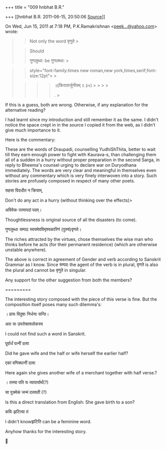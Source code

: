 +++
title = "009 hnbhat B.R."

+++
[[hnbhat B.R.	2011-06-15, 20:50:06 [Source](https://groups.google.com/g/samskrita/c/hJtFHi0nwlI)]]



On Wed, Jun 15, 2011 at 7:18 PM, P.K.Ramakrishnan \<[peek...@yahoo.com]()\> wrote:  

> 
> > 
> > 
> > 
> > 
> > Not only the word वृणुते >
> 
> > 
> > 
> > 
> > 
> > Should 
> > 
> > 
> > 
> > गुणलुब्धा: be गुणलब्धा: >
> 
> > 
> > 
> > 
> >   
> > 
> > 
> > 
> > 

> 
> > 
> > 
> >  style="font-family:times new roman,new york,times,serif;font-size:12pt"> >
> 
> > 
> > > 
> > > > ॥(किरातार्जुनीयम् २.३०) > > > > 
> > > > 
> > > >   
> > > > 
> > > > . >
> 
> > 
> > 
> > 
> > 
> > 

> 
> > 
> > 
> > 

  

If this is a guess, both are wrong. Otherwise, if any explanation for the alternative reading?

  

I had learnt since my introduction and still remember it as the same. I didn't notice the space crept in in the source I copied it from the web, as I didn't give much importance to it.

  

Here is the commentary:

  

These are the words of Draupadi, counselling YudhiShThita, better to wait till they earn enough power to fight with Kaurava-s, than challenging them all of a sudden in a hurry without proper preparation in the second Sarga, in reply to Bheema's counsel urging to declare war on Duryodhana immediately. The words are very clear and meaningful in themselves even without any commentary which is very finely interwoven into a story. Such stories are profusely composed in respect of many other poets.

  

सहसा विदधीत न क्रियाम्,

  

Don't do any act in a hurry (without thinking over the effects)>

  

अविवेकः परमापदां पदम्।

  

Thoughtlessness is original source of all the disasters (to come).

  

  

गुणलुब्धाः सम्पदः स्वयमेवविमृश्यकारिणं (पुरुषं)वृणते।

  

The riches attracted by the virtues, chose themselves the wise man who thinks before he acts (for their permanent residence) (which are otherwise unstable anywhere).

  

The above is correct in agreement of Gender and verb according to Sanskrit Grammar as I know. Since सम्पदः the agent of the verb is in plural, वृणते is also the plural and cannot be वृणुते in singular.

  

Any support for the other suggestion from both the members?

  

=========

The interesting story composed with the piece of this verse is fine. But the composition itself poses many such dilemma's:

  

। प्रायः विदुषाः निर्धनाः सन्ति।

अतः सः उपरोक्तश्लोकस्य

I could not find such a word in Sanskrit.

पूर्वार्धं पत्नीं दत्वा

Did he gave wife and the half or wife herself the earlier half?

  

एकां वणिक्पत्नीं दत्वा

Here again she gives another wife of a merchant together with half verse.?

  

। तस्या पति यः व्यापार्यार्थं(?)

  

सा पुत्रमेकं जन्मं दत्तवती (?)

Is this a direct translation from English: She gave birth to a son?

  

कविः झटित्या तं

I didn't knowझटिति can be a feminine word.

  

Anyhow thanks for the interesting story.

  

  



